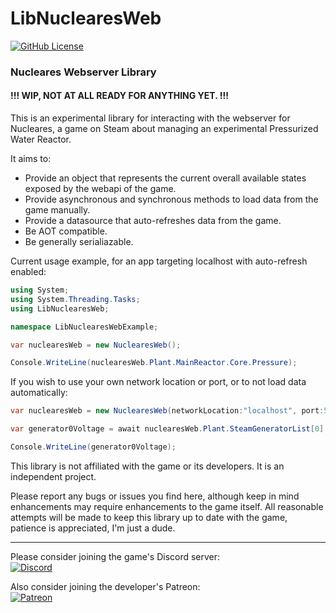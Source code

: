 [//]: # (GNU Terry Pratchett)
# LibNuclearesWeb
[![GitHub License](https://img.shields.io/github/license/ggppjj/LibNuclearesWeb)](./LICENSE )
### Nucleares Webserver Library
#### !!! WIP, NOT AT ALL READY FOR ANYTHING YET. !!!

This is an experimental library for interacting with the webserver for Nucleares, a game on Steam about managing an experimental Pressurized Water Reactor.

It aims to:

* Provide an object that represents the current overall available states exposed by the webapi of the game.
* Provide asynchronous and synchronous methods to load data from the game manually.
* Provide a datasource that auto-refreshes data from the game.
* Be AOT compatible.
* Be generally serialiazable.

Current usage example, for an app targeting localhost with auto-refresh enabled:
```csharp
using System;
using System.Threading.Tasks;
using LibNuclearesWeb;

namespace LibNuclearesWebExample;

var nuclearesWeb = new NuclearesWeb();

Console.WriteLine(nuclearesWeb.Plant.MainReactor.Core.Pressure);

```

If you wish to use your own network location or port, or to not load data automatically:
```csharp
var nuclearesWeb = new NuclearesWeb(networkLocation:"localhost", port:5000, refreshAutomatically:false);

var generator0Voltage = await nuclearesWeb.Plant.SteamGeneratorList[0].RefreshAllDataAsync().ActivePowerV;

Console.WriteLine(generator0Voltage);
```

This library is not affiliated with the game or its developers. It is an independent project.

Please report any bugs or issues you find here, although keep in mind enhancements may require enhancements to the game itself. All reasonable attempts will be made to keep this library up to date with the game, patience is appreciated, I'm just a dude.

---
Please consider joining the game's Discord server:  
[![Discord](https://img.shields.io/badge/Nucleares-5865F2?style=for-the-badge&logo=discord&logoColor=white)](https://discord.gg/nucleares) 


Also consider joining the developer's Patreon:  
[![Patreon](https://img.shields.io/badge/Nucleares-F96854?style=for-the-badge&logo=patreon&logoColor=white)](https://www.patreon.com/Nucleares)
